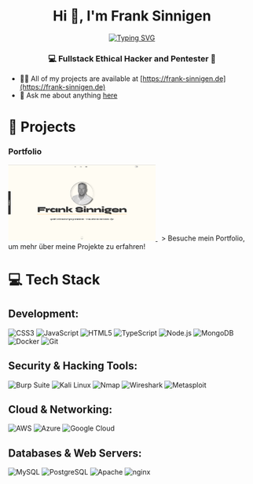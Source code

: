 <h1 align="center">Hi 👋, I'm Frank Sinnigen</h1>
<div align="center">
  <a href="https://git.io/typing-svg"><img src="https://readme-typing-svg.demolab.com?font=Fira+Code&pause=1000&width=435&lines=Welcome+to+my+GitHub+profile" alt="Typing SVG" /></a>
</div>

<h3 align="center">💻 Fullstack Ethical Hacker and Pentester 🔐</h3>


- 👨‍💻 All of my projects are available at [https://frank-sinnigen.de](https://frank-sinnigen.de)
- 💬 Ask me about anything [here](mailto:info@frank-sinnigen.de)
#  :memo: Projects

### Portfolio
<a href="https://frank-sinnigen.de/">
    <img src="https://github.com/frank-bcn/portfolio/blob/main/src/assets/%20images/etc_images/screenshotPortfolio.png" alt="Portfolio Screenshot" width="300"/> 
</a> &nbsp;
> Besuche mein Portfolio, um mehr über meine Projekte zu erfahren!

# 💻 Tech Stack 
## Development:
![CSS3](https://img.shields.io/badge/css3-%231572B6.svg?style=for-the-badge&logo=css3&logoColor=white) 
![JavaScript](https://img.shields.io/badge/javascript-%23323330.svg?style=for-the-badge&logo=javascript&logoColor=%23F7DF1E) 
![HTML5](https://img.shields.io/badge/html5-%23E34F26.svg?style=for-the-badge&logo=html5&logoColor=white) 
![TypeScript](https://img.shields.io/badge/typescript-%23007ACC.svg?style=for-the-badge&logo=typescript&logoColor=white) 
![Node.js](https://img.shields.io/badge/Node.js-%2361DAFB.svg?style=for-the-badge&logo=node.js&logoColor=white) 
![MongoDB](https://img.shields.io/badge/mongodb-%2347A248.svg?style=for-the-badge&logo=mongodb&logoColor=white)
![Docker](https://img.shields.io/badge/docker-%232496ED.svg?style=for-the-badge&logo=docker&logoColor=white)
![Git](https://img.shields.io/badge/git-%23F1502F.svg?style=for-the-badge&logo=git&logoColor=white)

## Security & Hacking Tools:
![Burp Suite](https://img.shields.io/badge/Burp%20Suite-%23000000.svg?style=for-the-badge&logo=burpsuite&logoColor=white) 
![Kali Linux](https://img.shields.io/badge/Kali%20Linux-%23402A4B.svg?style=for-the-badge&logo=kali-linux&logoColor=white)
![Nmap](https://img.shields.io/badge/nmap-%23009e2f.svg?style=for-the-badge&logo=nmap&logoColor=white)
![Wireshark](https://img.shields.io/badge/wireshark-%23000000.svg?style=for-the-badge&logo=wireshark&logoColor=white)
![Metasploit](https://img.shields.io/badge/metasploit-%23e22d2d.svg?style=for-the-badge&logo=metasploit&logoColor=white)

## Cloud & Networking:
![AWS](https://img.shields.io/badge/aws-%23FF9900.svg?style=for-the-badge&logo=amazon-aws&logoColor=white)
![Azure](https://img.shields.io/badge/azure-%23007FFF.svg?style=for-the-badge&logo=microsoft-azure&logoColor=white)
![Google Cloud](https://img.shields.io/badge/google%20cloud-%234285F4.svg?style=for-the-badge&logo=google-cloud&logoColor=white)

## Databases & Web Servers:
![MySQL](https://img.shields.io/badge/mysql-%234479A1.svg?style=for-the-badge&logo=mysql&logoColor=white)
![PostgreSQL](https://img.shields.io/badge/postgresql-%23315792.svg?style=for-the-badge&logo=postgresql&logoColor=white)
![Apache](https://img.shields.io/badge/apache-%23D22128.svg?style=for-the-badge&logo=apache&logoColor=white)
![nginx](https://img.shields.io/badge/nginx-%23009639.svg?style=for-the-badge&logo=nginx&logoColor=white)

